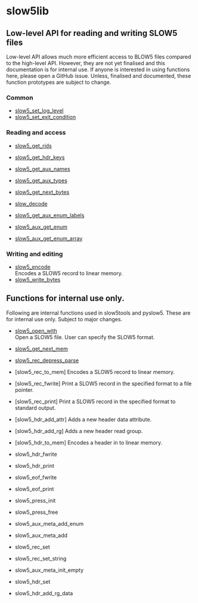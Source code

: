 # slow5lib

## Low-level API for reading and writing SLOW5 files

Low-level API allows much more efficient access to BLOW5 files compared to the high-level API.  However, they are not yet finalised and this documentation is for internal use.
If anyone is interested in using functions here, please open a GitHub issue. Unless, finalised and documented, these function prototypes are subject to change.

### Common

* [slow5_set_log_level](low_level_api/slow5_set_log_level.md)<br/>
* [slow5_set_exit_condition](low_level_api/slow5_set_exit_condition.md)<br/>


### Reading and access

* [slow5_get_rids](low_level_api/slow5_get_rids.md)<br/>
* [slow5_get_hdr_keys](low_level_api/slow5_get_hdr_keys.md)<br/>
* [slow5_get_aux_names](low_level_api/slow5_get_aux_names.md)<br/>
* [slow5_get_aux_types](low_level_api/slow5_get_aux_types.md)<br/>

* [slow5_get_next_bytes](low_level_api/slow5_get_next_bytes.md)<br/>
* [slow_decode](low_level_api/slow_decode.md)<br/>

* [slow5_get_aux_enum_labels](low_level_api/slow5_get_aux_enum_labels.md)<br/>
* [slow5_aux_get_enum](low_level_api/slow5_aux_get_enum.md)<br/>
* [slow5_aux_get_enum_array](low_level_api/slow5_aux_get_enum_array.md)<br/>

### Writing and editing

* [slow5_encode](low_level_api/encode.md)<br/>
	Encodes a SLOW5 record to linear memory.
* [slow5_write_bytes](low_level_api/slow5_write_bytes.md)

## Functions for internal use only.

Following are internal functions used in slow5tools and pyslow5. These are for internal use only. Subject to major changes.

* [slow5_open_with](low_level_api/slow5_open_with.md)<br/>
    Open a SLOW5 file. User can specify the SLOW5 format.

* [slow5_get_next_mem](low_level_api/slow5_get_next_mem.md)<br/>
* [slow5_rec_depress_parse](low_level_api/slow5_rec_depress_parse.md)<br/>


* [slow5_rec_to_mem]
	Encodes a SLOW5 record to linear memory.
* [slow5_rec_fwrite]
	Print a SLOW5 record in the specified format to a file pointer.
* [slow5_rec_print]
	Print a SLOW5 record in the specified format to standard output.
* [slow5_hdr_add_attr]
	Adds a new header data attribute.
* [slow5_hdr_add_rg]
	Adds a new header read group.
* [slow5_hdr_to_mem]
	Encodes a header in to linear memory.
* slow5_hdr_fwrite
* slow5_hdr_print
* slow5_eof_fwrite
* slow5_eof_print
* slow5_press_init
* slow5_press_free
* slow5_aux_meta_add_enum
* slow5_aux_meta_add
* slow5_rec_set
* slow5_rec_set_string
* slow5_aux_meta_init_empty
* slow5_hdr_set
* slow5_hdr_add_rg_data

<!--
int slow5_hdr_fwrite(FILE *fp, struct slow5_hdr *header, enum slow5_fmt format, slow5_press_method_t comp)
int slow5_rec_fwrite(FILE *fp, struct slow5_rec *read, struct slow5_aux_meta *aux_meta, enum slow5_fmt format, struct slow5_press *compress)
int slow5_aux_meta_add_enum(struct slow5_aux_meta *aux_meta, const char *attr, enum slow5_aux_type type, const char **enum_labels, uint8_t enum_num_labels)
int slow5_aux_meta_add(struct slow5_aux_meta *aux_meta, const char *attr, enum slow5_aux_type type)
int slow5_rec_set(struct slow5_rec *read, struct slow5_aux_meta *aux_meta, const char *attr, const void *data)
static inline int slow5_rec_set_string(struct slow5_rec *read, struct slow5_aux_meta *aux_meta, const char *attr, const char *data)
struct slow5_aux_meta *slow5_aux_meta_init_empty(void)
int slow5_hdr_add_attr(const char *attr, struct slow5_hdr *header)
int slow5_hdr_set(const char *attr, const char *value, uint32_t read_group, struct slow5_hdr *header)
struct slow5_aux_meta *slow5_aux_meta_init_empty(void)
int64_t slow5_hdr_add_rg_data(struct slow5_hdr *header, khash_t(slow5_s2s) *new_data)
struct slow5_press *slow5_press_init(slow5_press_method_t method)
void *slow5_rec_to_mem(struct slow5_rec *read, struct slow5_aux_meta *aux_meta, enum slow5_fmt format, struct slow5_press *compress, size_t *n)
void slow5_press_free(struct slow5_press *comp)

-->